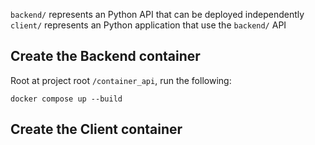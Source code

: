 `backend/` represents an Python API that can be deployed independently
`client/` represents an Python application that use the `backend/` API


## Create the Backend container
Root at project root `/container_api`, run the following: 

```shell
docker compose up --build
```

## Create the Client container